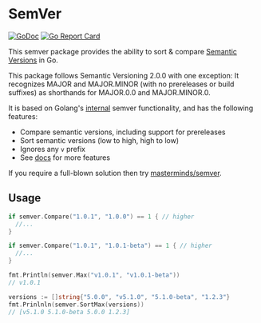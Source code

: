 # SemVer

[![GoDoc](https://godoc.org/github.com/axllent/semver?status.svg)](https://pkg.go.dev/github.com/axllent/semver)
[![Go Report Card](https://goreportcard.com/badge/github.com/axllent/semver)](https://goreportcard.com/report/github.com/axllent/semver)

This semver package provides the ability to sort & compare [Semantic Versions](https://semver.org/) in Go. 

This package follows Semantic Versioning 2.0.0 with one exception: It recognizes MAJOR and MAJOR.MINOR (with no prereleases or build suffixes) as shorthands for MAJOR.0.0 and MAJOR.MINOR.0.

It is based on Golang's [internal](https://github.com/golang/mod/blob/master/semver/semver.go) semver functionality, and has the following features:

- Compare semantic versions, including support for prereleases
- Sort semantic versions (low to high, high to low)
- Ignores any `v` prefix
- See [docs](https://pkg.go.dev/github.com/axllent/semver) for more features

If you require a full-blown solution then try [masterminds/semver](https://github.com/masterminds/semver).


## Usage

```go
if semver.Compare("1.0.1", "1.0.0") == 1 { // higher
  //...
}

if semver.Compare("1.0.1", "1.0.1-beta") == 1 { // higher
  //...
}

fmt.Println(semver.Max("v1.0.1", "v1.0.1-beta"))
// v1.0.1

versions := []string{"5.0.0", "v5.1.0", "5.1.0-beta", "1.2.3"}
fmt.Prinlnln(semver.SortMax(versions))
// [v5.1.0 5.1.0-beta 5.0.0 1.2.3]
```
